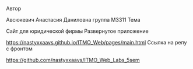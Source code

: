 Автор

Авсюкевич Анастасия Даниловна группа М3311
Тема

Сайт для юридической фирмы
Развернутое приложение

https://nastyxxaavs.github.io/ITMO_Web/pages/main.html
Ссылка на репу с фронтом

https://github.com/nastyxxaavs/ITMO_Web_Labs_5sem
